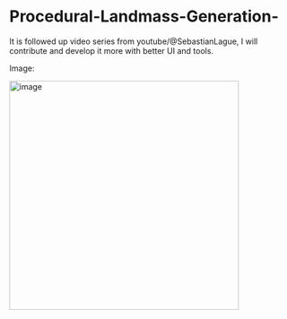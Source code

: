 # Procedural-Landmass-Generation-
It is followed up video series from youtube/@SebastianLague, I will contribute and develop it more with better UI and tools.

Image:


<img width="409" alt="image" src="https://user-images.githubusercontent.com/56725739/236660379-f1f36ba2-0f44-451a-b483-1f4008abb61b.png">

